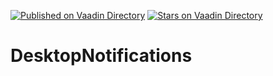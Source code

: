 [![Published on Vaadin  Directory](https://img.shields.io/badge/Vaadin%20Directory-published-00b4f0.svg)](https://vaadin.com/directory/component/desktopnotifications)
[![Stars on Vaadin Directory](https://img.shields.io/vaadin-directory/star/desktopnotifications.svg)](https://vaadin.com/directory/component/desktopnotifications)

# DesktopNotifications
